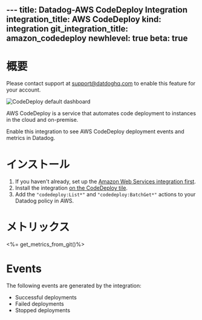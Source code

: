 --- title: Datadog-AWS CodeDeploy Integration integration_title: AWS CodeDeploy kind: integration git_integration_title: amazon_codedeploy newhlevel: true
beta: true
---
# 概要

Please contact support at support@datdoghq.com to enable this feature for your account.

![CodeDeploy default dashboard](/static/images/monitor-aws-codedeploy-dashboard.png)

AWS CodeDeploy is a service that automates code deployment to instances in the cloud and on-premise.

Enable this integration to see AWS CodeDeploy deployment events and metrics in Datadog.

# インストール

1. If you haven't already, set up the [Amazon Web Services integration first](/integrations/aws).
2. Install the integration [on the CodeDeploy tile](https://app.datadoghq.com/account/settings#integrations/amazon_codedeploy).
3. Add the `"codedeploy:List*"` and `"codedeploy:BatchGet*"` actions to your Datadog policy in AWS.

# メトリックス

<%= get_metrics_from_git()%>

# Events

The following events are generated by the integration:

* Successful deployments
* Failed deployments
* Stopped deployments

